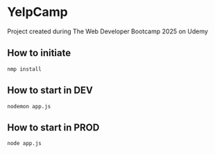 # YelpCamp

Project created during The Web Developer Bootcamp 2025 on Udemy

## How to initiate

`nmp install`

## How to start in DEV
`nodemon app.js`

## How to start in PROD
`node app.js`